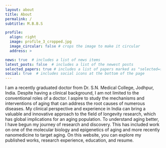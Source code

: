 ```yaml
---
layout: about
title: About
permalink: /
subtitle: M.B.B.S

profile:
  align: right
  image: profile_3_cropped.jpg 
  image_circular: false # crops the image to make it circular
  address: >

news: true  # includes a list of news items
latest_posts: false  # includes a list of the newest posts
selected_papers: true # includes a list of papers marked as "selected={true}"
social: true  # includes social icons at the bottom of the page
---
```


I am a recently graduated doctor from Dr. S.N. Medical College, Jodhpur, India. Despite having a clinical background, I am not limited to the conventional roles of a doctor. I aspire to study the mechanisms and interventions of aging that can address the root causes of numerous diseases. My clinical perspective and experience in India can bring a valuable and innovative approach to the field of longevity research, which has global implications for an aging population. To understand aging better, I have begun my journey of research and discovery. This has included work on one of the molecular biology and epigenetics of aging and more recently nanomedicine to target aging. On this website, you can explore my published works, research experience, education, and resume. 

